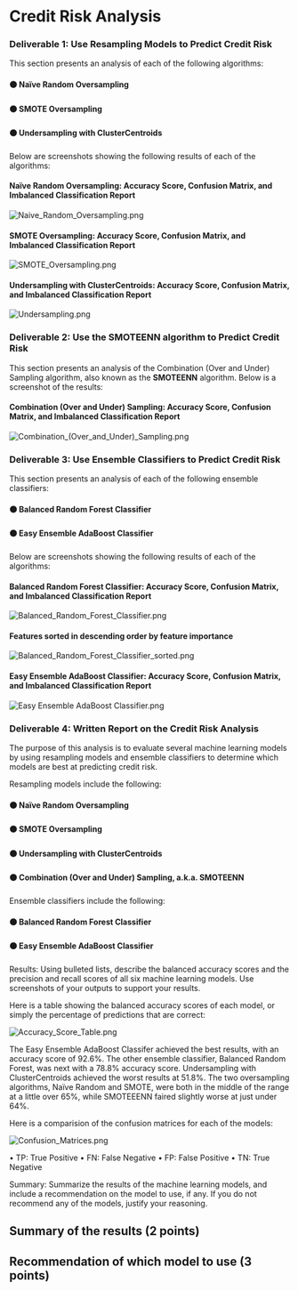 # Credit Risk Analysis

### Deliverable 1: Use Resampling Models to Predict Credit Risk  
This section presents an analysis of each of the following algorithms:
#### ⚫ Naïve Random Oversampling
#### ⚫ SMOTE Oversampling
#### ⚫ Undersampling with ClusterCentroids
Below are screenshots showing the following results of each of the algorithms:
#### Naïve Random Oversampling: Accuracy Score, Confusion Matrix, and Imbalanced Classification Report
![Naive_Random_Oversampling.png](Resources/Naive_Random_Oversampling_2.png)
#### SMOTE Oversampling: Accuracy Score, Confusion Matrix, and Imbalanced Classification Report
![SMOTE_Oversampling.png](Resources/SMOTE_Oversampling_2.png)
#### Undersampling with ClusterCentroids: Accuracy Score, Confusion Matrix, and Imbalanced Classification Report
![Undersampling.png](Resources/Undersampling_2.png)
### Deliverable 2: Use the SMOTEENN algorithm to Predict Credit Risk
This section presents an analysis of the Combination (Over and Under) Sampling algorithm, also known as the <b>SMOTEENN</b> algorithm. Below is a screenshot of the results:
#### Combination (Over and Under) Sampling: Accuracy Score, Confusion Matrix, and Imbalanced Classification Report
![Combination_(Over_and_Under)_Sampling.png](Resources/Combination_(Over_and_Under)_Sampling_2.png)
### Deliverable 3: Use Ensemble Classifiers to Predict Credit Risk
This section presents an analysis of each of the following ensemble classifiers:
#### ⚫ Balanced Random Forest Classifier
#### ⚫ Easy Ensemble AdaBoost Classifier
Below are screenshots showing the following results of each of the algorithms:
#### Balanced Random Forest Classifier: Accuracy Score, Confusion Matrix, and Imbalanced Classification Report
![Balanced_Random_Forest_Classifier.png](Resources/Balanced_Random_Forest_Classifier_2.png)
#### Features sorted in descending order by feature importance
![Balanced_Random_Forest_Classifier_sorted.png](Resources/Balanced_Random_Forest_Classifier_sorted_2.png)
#### Easy Ensemble AdaBoost Classifier: Accuracy Score, Confusion Matrix, and Imbalanced Classification Report
![Easy Ensemble AdaBoost Classifier.png](Resources/Easy_Ensemble_AdaBoost_Classifier.png)
### Deliverable 4: Written Report on the Credit Risk Analysis

The purpose of this analysis is to evaluate several machine learning models by using resampling models and ensemble classifiers to determine which models are best at predicting credit risk.

Resampling models include the following:

#### ⚫ Naïve Random Oversampling
#### ⚫ SMOTE Oversampling
#### ⚫ Undersampling with ClusterCentroids
#### ⚫ Combination (Over and Under) Sampling, a.k.a. SMOTEENN

Ensemble classifiers include the following:

#### ⚫ Balanced Random Forest Classifier
#### ⚫ Easy Ensemble AdaBoost Classifier

Results: Using bulleted lists, describe the balanced accuracy scores and the precision and recall scores of all six machine learning models. Use screenshots of your outputs to support your results.

Here is a table showing the balanced accuracy scores of each model, or simply the percentage of predictions that are correct:

![Accuracy_Score_Table.png](Resources/Accuracy_Score_Table.png)

The Easy Ensemble AdaBoost Classifer achieved the best results, with an accuracy score of 92.6%. The other ensemble classifier, Balanced Random Forest, was next with a 78.8% accuracy score. Undersampling with ClusterCentroids achieved the worst results at 51.8%. The two oversampling algorithms, Naïve Random and SMOTE, were both in the middle of the range at a little over 65%, while SMOTEEENN faired slightly worse at just under 64%.

Here is a comparision of the confusion matrices for each of the models:

![Confusion_Matrices.png](Resources/Confusion_Matrices.png)

• TP: True Positive
• FN: False Negative
• FP: False Positive
• TN: True Negative

Summary: Summarize the results of the machine learning models, and include a recommendation on the model to use, if any. If you do not recommend any of the models, justify your reasoning.

## Summary of the results (2 points)
## Recommendation of which model to use (3 points)
